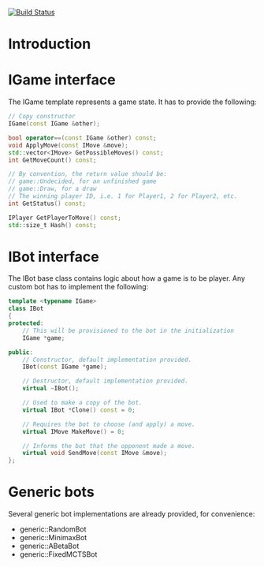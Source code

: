 [![Build Status](https://travis-ci.org/kaspersky/gengine.png)](https://travis-ci.org/kaspersky/gengine)

# Introduction

# IGame interface

The IGame template represents a game state. It has to provide the following:

```C++
// Copy constructor
IGame(const IGame &other);

bool operator==(const IGame &other) const;
void ApplyMove(const IMove &move);
std::vector<IMove> GetPossibleMoves() const;
int GetMoveCount() const;

// By convention, the return value should be:
// game::Undecided, for an unfinished game
// game::Draw, for a draw
// The winning player ID, i.e. 1 for Player1, 2 for Player2, etc.
int GetStatus() const;

IPlayer GetPlayerToMove() const;
std::size_t Hash() const;
```

# IBot interface

The IBot base class contains logic about how a game is to be player. Any custom bot has to implement the following:

```C++
template <typename IGame>
class IBot
{
protected:
    // This will be provisioned to the bot in the initialization
    IGame *game;

public:
    // Constructor, default implementation provided.
    IBot(const IGame *game);

    // Destructor, default implementation provided.
    virtual ~IBot();

    // Used to make a copy of the bot.
    virtual IBot *Clone() const = 0;

    // Requires the bot to choose (and apply) a move.
    virtual IMove MakeMove() = 0;

    // Informs the bot that the opponent made a move.
    virtual void SendMove(const IMove &move);
};
```

# Generic bots

Several generic bot implementations are already provided, for convenience:
- generic::RandomBot
- generic::MinimaxBot
- generic::ABetaBot
- generic::FixedMCTSBot